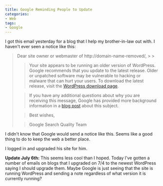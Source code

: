 ```yaml
---
title: Google Reminding People to Update
categories:
- Web
tags:
- Google
---
```


I got this email yesterday for a blog that I help my brother-in-law out with. I haven't ever seen a notice like this:

<blockquote>
Dear site owner or webmaster of http://domain-name-removed/,
> 
> 

> 
> Your site appears to be running an older version of WordPress. Google recommends that you update to the latest release. Older or unpatched software may be vulnerable to hacking or malware that can hurt your users. To download the latest release, visit the [WordPress download page](http://wordpress.org/download/).
> 
> 

> 
> If you have any additional questions about why you are receiving this message, Google has provided more background information in a [blog post](http://googlewebmastercentral.blogspot.com/2009/11/new-software-version-notifications-for.html) about this subject.
> 
> 

> 
> Best wishes,
> 
> 

> 
> Google Search Quality Team

> 
> </blockquote>

I didn't know that Google would send a notice like this. Seems like a good thing to do to keep the web a better place.

I logged in and upgraded his site for him.

**Update July 6th:** This seems less cool than I hoped. Today I've gotten a number of emails on blogs that I upgraded on 7/4 to the newest WordPress saying I should upgrade them. Maybe Google is just seeing that the site is running WordPress and sending a note regardless of what version it is currently running?
